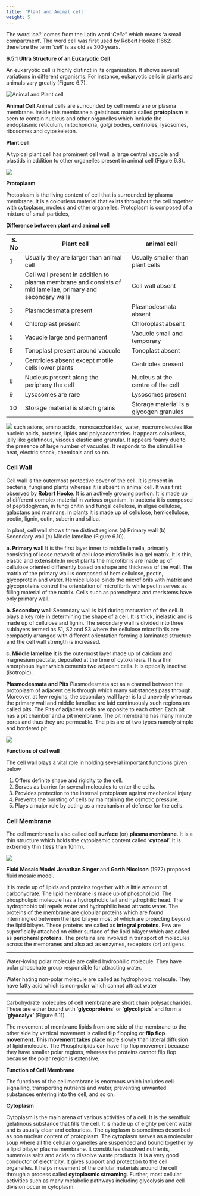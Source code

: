 ```yaml
---
title: 'Plant and Animal cell'
weight: 5
---
```


The word ‘_cell’_ comes from the Latin word ‘_Celle_” which means ‘a small compartment’. The word cell was first used by Robert Hooke (1662) therefore the term ‘_cell_’ is as old as 300 years.

**6.5.1 Ultra Structure of an Eukaryotic Cell** 

An eukaryotic cell is highly distinct in its organisation. It shows several variations in different organisms. For instance, eukaryotic cells in plants and animals vary greatly (Figure 6.7).

![ Animal and Plant cell](6.8.png "")

**Animal Cell** Animal cells are surrounded by cell membrane or plasma membrane. Inside this membrane a gelatinous matrix called **protoplasm** is seen to contain nucleus and other organelles which include the endoplasmic reticulum, mitochondria, golgi bodies, centrioles, lysosomes, ribosomes and cytoskeleton.

**Plant cell** 

A typical plant cell has prominent cell wall, a large central vacuole and plastids in addition to other organelles present in animal cell (Figure 6.8).

![](6.9.png "")

**Protoplasm**

Protoplasm is the living content of cell that is surrounded by plasma membrane. It is a colourless material that exists throughout the cell together with cytoplasm, nucleus and other organelles. Protoplasm is composed of a mixture of small particles, 

**Difference between plant and animal cell**

|**S. No** | **Plant cell**| **animal cell**|
|---|---|---|
|1 | Usually they are larger than animal cell |Usually smaller than plant cells |
|2 | Cell wall present in addition to plasma membrane and consists of mid lamellae, primary and secondary walls|Cell wall absent |
|3 |Plasmodesmata present |Plasmodesmata absent |
|4 |Chloroplast present |Chloroplast absent |
|5 |Vacuole large and permanent |Vacuole small and temporary |
|6 |Tonoplast present around vacuole|Tonoplast absent |
|7 |Centrioles absent except motile cells lower plants| Centrioles present |
|8 |Nucleus present along the periphery the cell | Nucleus at the centre of the cell |
|9 |Lysosomes are rare|Lysosomes present |
|10 |Storage material is starch grains|Storage material is a glycogen granules |

![](6.10.png "")
such asions, amino acids, monosaccharides, water, macromolecules like nucleic acids, proteins, lipids and polysaccharides. It appears colourless, jelly like gelatinous, viscous elastic and granular. It appears foamy due to the presence of large number of vacuoles. It responds to the stimuli like heat, electric shock, chemicals and so on.

### Cell Wall

Cell wall is the outermost protective cover of the cell. It is present in bacteria, fungi and plants whereas it is absent in animal cell. It was first observed by **Robert Hooke**. It is an actively growing portion. It is made up of different complex material in various organism. In bacteria it is composed of peptidoglycan, in fungi chitin and fungal cellulose, in algae cellulose, galactans and mannans. In plants it is made up of cellulose, hemicellulose, pectin, lignin, cutin, suberin and silica.

In plant, cell wall shows three distinct regions (a) Primary wall (b) Secondary wall (c) Middle lamellae (Figure 6.10).

**a. Primary wall** It is the first layer inner to middle lamella, primarily consisting of loose network of cellulose microfibrils in a gel matrix. It is thin, elastic and extensible.In most plants the microfibrils are made up of cellulose oriented differently based on shape and thickness of the wall. The matrix of the primary wall is composed of hemicellulose, pectin, glycoprotein and water. Hemicellulose binds the microfibrils with matrix and glycoproteins control the orientation of microfibrils while pectin serves as filling material of the matrix. Cells such as parenchyma and meristems have only primary wall.  

**b. Secondary wall** Secondary wall is laid during maturation of the cell. It plays a key role in determining the shape of a cell. It is thick, inelastic and is made up of cellulose and lignin. The secondary wall is divided into three sublayers termed as S1, S2 and S3 where the cellulose microfibrils are compactly arranged with different orientation forming a laminated structure and the cell wall strength is increased.

**c. Middle lamellae** It is the outermost layer made up of calcium and magnesium pectate, deposited at the time of cytokinesis. It is a thin amorphous layer which cements two adjacent cells. It is optically inactive (isotropic).

**Plasmodesmata and Pits** 
Plasmodesmata act as a channel between the protoplasm of adjacent cells through which many substances pass through. Moreover, at few regions, the secondary wall layer is laid unevenly whereas the primary wall and middle lamellae are laid continuously such regions are called pits. The Pits of adjacent cells are opposite to each other. Each pit has a pit chamber and a pit membrane. The pit membrane has many minute pores and thus they are permeable. The pits are of two types namely simple and bordered pit.
 
![](6.11.png "")

**Functions of cell wall** 

The cell wall plays a vital role in holding several important functions given below 

1. Offers definite shape and rigidity to the cell. 
2. Serves as barrier for several molecules to enter the cells. 
3. Provides protection to the internal protoplasm against mechanical injury. 
4. Prevents the bursting of cells by maintaining the osmotic pressure. 
5. Plays a major role by acting as a mechanism of defense for the cells.

### Cell Membrane

The cell membrane is also called **cell surface** (or) **plasma membrane**. It is a thin structure which holds the cytoplasmic content called ‘**cytosol**’. It is extremely thin (less than 10nm).

![](6.12.png "")

**Fluid Mosaic Model** 
**Jonathan Singer** and **Garth Nicolson** (1972) proposed fluid mosaic model.

It is made up of lipids and proteins together with a little amount of carbohydrate. The lipid membrane is made up of phospholipid. The phospholipid molecule has a hydrophobic tail and hydrophilic head. The hydrophobic tail repels water and hydrophilic head attracts water. The proteins of the membrane are globular proteins which are found intermingled between the lipid bilayer most of which are projecting beyond the lipid bilayer. These proteins are called as **integral proteins**. Few are superficially attached on either surface of the lipid bilayer which are called as **peripheral proteins**. The proteins are involved in transport of molecules across the membranes and also act as enzymes, receptors (or) antigens.

---

Water-loving polar molecule are called hydrophilic molecule. They have polar phosphate group responsible for attracting water.

Water hating non-polar molecule are called as hydrophobic molecule. They have fatty acid which is non-polar which cannot attract water

---
Carbohydrate molecules of cell membrane are short chain polysaccharides. These are either bound with ‘**glycoproteins**’ or ‘**glycolipids**’ and form a ‘**glyocalyx’** (Figure 6.11). 

The movement of membrane lipids from one side of the membrane to the other side by vertical movement is called flip flopping or **flip flop movement. This movement takes** place more slowly than lateral diffusion of lipid molecule. The Phospholipids can have flip flop movement because they have smaller polar regions, whereas the proteins cannot flip flop because the polar region is extensive.  

**Function of Cell Membrane** 

The functions of the cell membrane is enormous which includes cell signalling, transporting nutrients and water, preventing unwanted substances entering into the cell, and so on.

**Cytoplasm** 

Cytoplasm is the main arena of various activities of a cell. It is the semifluid gelatinous substance that fills the cell. It is made up of eighty percent water and is usually clear and colourless. The cytoplasm is sometimes described as non nuclear content of protoplasm. The cytoplasm serves as a molecular soup where all the cellular organelles are suspended and bound together by a lipid bilayer plasma membrane. It constitutes dissolved nutrients, numerous salts and acids to dissolve waste products. It is a very good conductor of electricity. It gives support and protection to the cell organelles. It helps movement of the cellular materials around the cell through a process called **cytoplasmic streaming**. Further, most cellular activities such as many metabolic pathways including glycolysis and cell division occur in cytoplasm.
